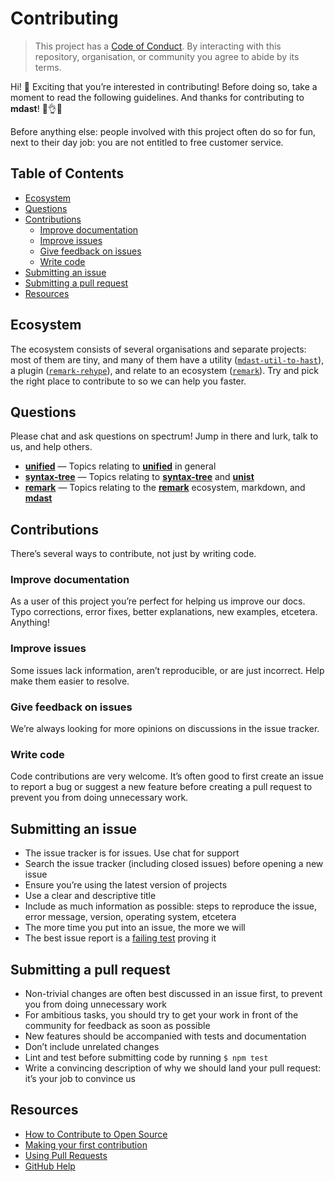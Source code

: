 # Contributing

> This project has a [Code of Conduct][coc].  By interacting with this
> repository, organisation, or community you agree to abide by its terms.

Hi!  👋 Exciting that you’re interested in contributing!  Before doing so, take
a moment to read the following guidelines.  And thanks for contributing to
**mdast**!  👏👌✨

Before anything else: people involved with this project often do so for fun,
next to their day job: you are not entitled to free customer service.

## Table of Contents

*   [Ecosystem](#ecosystem)
*   [Questions](#questions)
*   [Contributions](#contributions)
    *   [Improve documentation](#improve-documentation)
    *   [Improve issues](#improve-issues)
    *   [Give feedback on issues](#give-feedback-on-issues)
    *   [Write code](#write-code)
*   [Submitting an issue](#submitting-an-issue)
*   [Submitting a pull request](#submitting-a-pull-request)
*   [Resources](#resources)

## Ecosystem

The ecosystem consists of several organisations and separate projects: most of
them are tiny, and many of them have a utility
([`mdast-util-to-hast`][mdast-util-to-hast]), a plugin
([`remark-rehype`][remark-rehype]), and relate to an ecosystem
([`remark`][remark]).  Try and pick the right place to contribute to so we can
help you faster.

## Questions

Please chat and ask questions on spectrum!  Jump in there and lurk, talk to us,
and help others.

*   [**unified**](https://spectrum.chat/unified/unified)
    — Topics relating to [**unified**][unified] in general
*   [**syntax-tree**](https://spectrum.chat/unified/syntax-tree)
    — Topics relating to [**syntax-tree**][syntax-tree] and [**unist**][unist]
*   [**remark**](https://spectrum.chat/unified/remark)
    — Topics relating to the [**remark**][remark] ecosystem, markdown,
    and [**mdast**][mdast]

## Contributions

There’s several ways to contribute, not just by writing code.

### Improve documentation

As a user of this project you’re perfect for helping us improve our docs.
Typo corrections, error fixes, better explanations, new examples, etcetera.
Anything!

### Improve issues

Some issues lack information, aren’t reproducible, or are just incorrect.
Help make them easier to resolve.

### Give feedback on issues

We’re always looking for more opinions on discussions in the issue tracker.

### Write code

Code contributions are very welcome.  It’s often good to first create an issue
to report a bug or suggest a new feature before creating a pull request to
prevent you from doing unnecessary work.

## Submitting an issue

*   The issue tracker is for issues.  Use chat for support
*   Search the issue tracker (including closed issues) before opening a new
    issue
*   Ensure you’re using the latest version of projects
*   Use a clear and descriptive title
*   Include as much information as possible: steps to reproduce the issue,
    error message, version, operating system, etcetera
*   The more time you put into an issue, the more we will
*   The best issue report is a [failing test][unit-test] proving it

## Submitting a pull request

*   Non-trivial changes are often best discussed in an issue first, to prevent
    you from doing unnecessary work
*   For ambitious tasks, you should try to get your work in front of the
    community for feedback as soon as possible
*   New features should be accompanied with tests and documentation
*   Don’t include unrelated changes
*   Lint and test before submitting code by running `$ npm test`
*   Write a convincing description of why we should land your pull request:
    it’s your job to convince us

## Resources

*   [How to Contribute to Open Source](https://opensource.guide/how-to-contribute/)
*   [Making your first contribution](https://medium.com/@vadimdemedes/making-your-first-contribution-de6576ddb190)
*   [Using Pull Requests](https://help.github.com/articles/about-pull-requests/)
*   [GitHub Help](https://help.github.com)

[coc]: https://github.com/unifiedjs/unified/blob/master/code-of-conduct.md

[syntax-tree]: https://github.com/syntax-tree

[unist]: https://github.com/syntax-tree/unist

[mdast]: https://github.com/syntax-tree/mdast

[unified]: https://github.com/unifiedjs/unified

[remark]: https://github.com/remarkjs/remark

[mdast-util-to-hast]: https://github.com/syntax-tree/mdast-util-to-hast

[remark-rehype]: https://github.com/remarkjs/remark-rehype

[unit-test]: https://twitter.com/sindresorhus/status/579306280495357953
